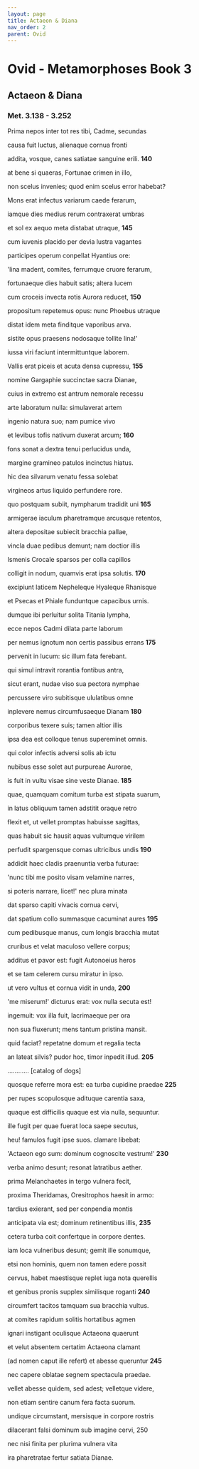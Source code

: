```yaml
---
layout: page
title: Actaeon & Diana
nav_order: 2
parent: Ovid
---
```


# Ovid - Metamorphoses Book 3

## Actaeon & Diana
### Met. 3.138 - 3.252


Prima nepos inter tot res tibi, Cadme, secundas

causa fuit luctus, alienaque cornua fronti

addita, vosque, canes satiatae sanguine erili.               **140**

at bene si quaeras, Fortunae crimen in illo,

non scelus invenies; quod enim scelus error habebat?


Mons erat infectus variarum caede ferarum,

iamque dies medius rerum contraxerat umbras

et sol ex aequo meta distabat utraque,               **145**

cum iuvenis placido per devia lustra vagantes

participes operum conpellat Hyantius ore:

'lina madent, comites, ferrumque cruore ferarum,

fortunaeque dies habuit satis; altera lucem

cum croceis invecta rotis Aurora reducet,               **150**

propositum repetemus opus: nunc Phoebus utraque

distat idem meta finditque vaporibus arva.

sistite opus praesens nodosaque tollite lina!'

iussa viri faciunt intermittuntque laborem.


Vallis erat piceis et acuta densa cupressu,               **155**

nomine Gargaphie succinctae sacra Dianae,

cuius in extremo est antrum nemorale recessu

arte laboratum nulla: simulaverat artem

ingenio natura suo; nam pumice vivo

et levibus tofis nativum duxerat arcum;               **160**

fons sonat a dextra tenui perlucidus unda,

margine gramineo patulos incinctus hiatus.

hic dea silvarum venatu fessa solebat

virgineos artus liquido perfundere rore.

quo postquam subiit, nympharum tradidit uni               **165**

armigerae iaculum pharetramque arcusque retentos,

altera depositae subiecit bracchia pallae,

vincla duae pedibus demunt; nam doctior illis

Ismenis Crocale sparsos per colla capillos

colligit in nodum, quamvis erat ipsa solutis.               **170**

excipiunt laticem Nepheleque Hyaleque Rhanisque

et Psecas et Phiale funduntque capacibus urnis.

dumque ibi perluitur solita Titania lympha,

ecce nepos Cadmi dilata parte laborum

per nemus ignotum non certis passibus errans               **175**

pervenit in lucum: sic illum fata ferebant.

qui simul intravit rorantia fontibus antra,

sicut erant, nudae viso sua pectora nymphae

percussere viro subitisque ululatibus omne

inplevere nemus circumfusaeque Dianam               **180**

corporibus texere suis; tamen altior illis

ipsa dea est colloque tenus supereminet omnis.

qui color infectis adversi solis ab ictu

nubibus esse solet aut purpureae Aurorae,

is fuit in vultu visae sine veste Dianae.               **185**

quae, quamquam comitum turba est stipata suarum,

in latus obliquum tamen adstitit oraque retro

flexit et, ut vellet promptas habuisse sagittas,

quas habuit sic hausit aquas vultumque virilem

perfudit spargensque comas ultricibus undis               **190**

addidit haec cladis praenuntia verba futurae:

'nunc tibi me posito visam velamine narres,

si poteris narrare, licet!' nec plura minata

dat sparso capiti vivacis cornua cervi,

dat spatium collo summasque cacuminat aures               **195**

cum pedibusque manus, cum longis bracchia mutat

cruribus et velat maculoso vellere corpus;

additus et pavor est: fugit Autonoeius heros

et se tam celerem cursu miratur in ipso.

ut vero vultus et cornua vidit in unda,               **200**

'me miserum!' dicturus erat: vox nulla secuta est!

ingemuit: vox illa fuit, lacrimaeque per ora

non sua fluxerunt; mens tantum pristina mansit.

quid faciat? repetatne domum et regalia tecta

an lateat silvis? pudor hoc, timor inpedit illud.               **205**

………… [catalog of dogs]

quosque referre mora est: ea turba cupidine praedae               **225**

per rupes scopulosque adituque carentia saxa,

quaque est difficilis quaque est via nulla, sequuntur.

ille fugit per quae fuerat loca saepe secutus,

heu! famulos fugit ipse suos. clamare libebat:

'Actaeon ego sum: dominum cognoscite vestrum!'               **230**

verba animo desunt; resonat latratibus aether.

prima Melanchaetes in tergo vulnera fecit,

proxima Theridamas, Oresitrophos haesit in armo:

tardius exierant, sed per conpendia montis

anticipata via est; dominum retinentibus illis,               **235**

cetera turba coit confertque in corpore dentes.

iam loca vulneribus desunt; gemit ille sonumque,

etsi non hominis, quem non tamen edere possit

cervus, habet maestisque replet iuga nota querellis

et genibus pronis supplex similisque roganti               **240**

circumfert tacitos tamquam sua bracchia vultus.

at comites rapidum solitis hortatibus agmen

ignari instigant oculisque Actaeona quaerunt

et velut absentem certatim Actaeona clamant

(ad nomen caput ille refert) et abesse queruntur               **245**

nec capere oblatae segnem spectacula praedae.

vellet abesse quidem, sed adest; velletque videre,

non etiam sentire canum fera facta suorum.

undique circumstant, mersisque in corpore rostris

dilacerant falsi dominum sub imagine cervi,                250

nec nisi finita per plurima vulnera vita

ira pharetratae fertur satiata Dianae.
